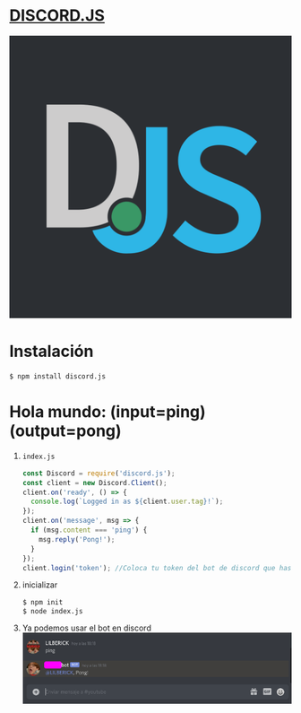 # [DISCORD.JS](https://discord.js.org/#/)
![](.img/discordjs.png)
# Instalación
```
$ npm install discord.js
```
# Hola mundo: (input=ping)(output=pong)
1. `index.js`

	```js
	const Discord = require('discord.js');
	const client = new Discord.Client();
	client.on('ready', () => {
	  console.log(`Logged in as ${client.user.tag}!`);
	});
	client.on('message', msg => {
	  if (msg.content === 'ping') {
	    msg.reply('Pong!');
	  }
	});
	client.login('token'); //Coloca tu token del bot de discord que has creado
	```  
2. inicializar
	```
	$ npm init
	$ node index.js
	```
3. Ya podemos usar el bot en discord  
	![](.img/pinpong.png)  
